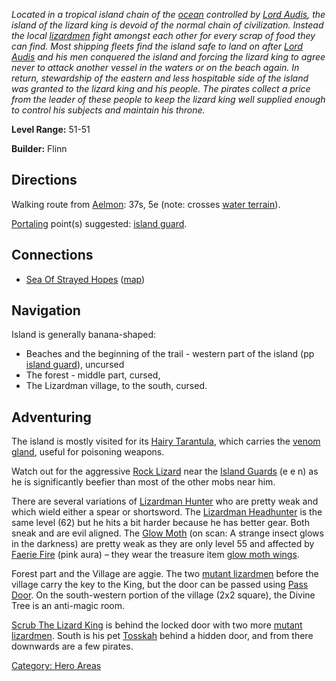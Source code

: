 *Located in a tropical island chain of the
[ocean](:Category:_Sea_Of_Strayed_Hopes.md "wikilink") controlled by
[Lord Audis](Lord_Audis.md "wikilink"), the island of the lizard king is
devoid of the normal chain of civilization. Instead the local
[lizardmen](Lizardmen.md "wikilink") fight amongst each other for every
scrap of food they can find. Most shipping fleets find the island safe
to land on after [Lord Audis](Lord_Audis.md "wikilink") and his men
conquered the island and forcing the lizard king to agree never to
attack another vessel in the waters or on the beach again. In return,
stewardship of the eastern and less hospitable side of the island was
granted to the lizard king and his people. The pirates collect a price
from the leader of these people to keep the lizard king well supplied
enough to control his subjects and maintain his throne.*

**Level Range:** 51-51

**Builder:** Flinn

## Directions

Walking route from [Aelmon](Aelmon.md "wikilink"): 37s, 5e (note:
crosses [water terrain](Water_Terrain.md "wikilink")).

[Portaling](Portal.md "wikilink") point(s) suggested: [island
guard](Island_Guardsman.md "wikilink").

## Connections

-   [Sea Of Strayed Hopes](:Category:Sea_Of_Strayed_Hopes.md "wikilink")
    ([map](Sea_Of_Strayed_Hopes_Map.md "wikilink"))

## Navigation

Island is generally banana-shaped:

-   Beaches and the beginning of the trail - western part of the island
    (pp [island guard](Island_Guardsman.md "wikilink")), uncursed
-   The forest - middle part, cursed,
-   The Lizardman village, to the south, cursed.

## Adventuring

The island is mostly visited for its [Hairy
Tarantula](Hairy_Tarantula "wikilink"), which carries the [venom
gland](Tarantula's_Venom_Gland.md "wikilink"), useful for poisoning
weapons.

Watch out for the aggressive [Rock Lizard](Rock_Lizard "wikilink") near
the [Island Guards](Island_Guardsman.md "wikilink") (e e n) as he is
significantly beefier than most of the other mobs near him.

There are several variations of [Lizardman
Hunter](Lizardman_Hunter_(Lizard_Island).md "wikilink") who are pretty
weak and which wield either a spear or shortsword. The [Lizardman
Headhunter](Lizardman_Headhunter "wikilink") is the same level (62) but
he hits a bit harder because he has better gear. Both sneak and are evil
aligned. The [Glow Moth](Glow_Moth "wikilink") (on scan: A strange
insect glows in the darkness) are pretty weak as they are only level 55
and affected by [Faerie Fire](Faerie_Fire "wikilink") (pink aura) – they
wear the treasure item [glow moth wings](Glow_Moth_Wings.md "wikilink").

Forest part and the Village are aggie. The two [mutant
lizardmen](Mutant_Lizardman.md "wikilink") before the village carry the
key to the King, but the door can be passed using [Pass
Door](Pass_Door "wikilink"). On the south-western portion of the village
(2x2 square), the Divine Tree is an anti-magic room.

[Scrub The Lizard King](Scrub_The_Lizard_King "wikilink") is behind the
locked door with two more [mutant
lizardmen](Mutant_Lizardman.md "wikilink"). South is his pet
[Tosskah](Tosskah "wikilink") behind a hidden door, and from there
downwards are a few pirates.

[Category: Hero Areas](Category:_Hero_Areas "wikilink")
